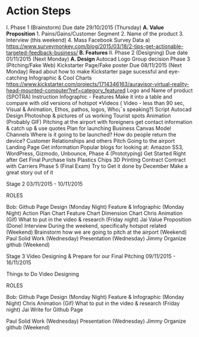 # Action Steps 
<blue>I. Phase 1 (Brainstorm) Due date 29/10/2015 (Thursday) </blue>
<b>  A. Value Proposition </b>
	1. Pains/Gains/Customer Segment 
	2. Name of the product 
	3. Interview (this weekend) 
	4. Mass Facebook Survey Data 
	    a) https://www.surveymonkey.com/blog/2015/03/18/2-tips-get-actionable-targeted-feedback-business/
<b>  B. Features</b>
<blue>II. Phase 2 (Designing) Due date 01/11/2015 (Next Monday) </blue>
<b>  A. Design </b>
Autocad 
Logo
Group decision
Phase 3 (Pitching/Fake Web) 
Kickstarter Page/Fake poster Due 08/11/2015 (Next Monday) 
Read about how to make Kickstarter page sucessful and eye-catching
Infographic & Cool Charts 
https://www.kickstarter.com/projects/1714346163/auravisor-virtual-reality-head-mounted-computer?ref=category_featured
Logo and Name of product (SPOTRA)
Instruction
Infographic - Features
Make it into a table and compare with old versions of hotspot 
*Videos ( Video - less than 90 sec, Visual & Animation, Ethos, pathos, logos, Who¡¯s speaking?)
Script
Autocad Design
Photoshop & pictures of us working 
Tourist spots 
Animation (Probably GIF) 
Pitching at the airport with foreigners 
get contact information & catch up & use quotes 
Plan for launching 
Business Canvas Model
Channels
Where is it going to be launched?
How do people return the device? 
Customer Relationships
and others 
Pitch 
Going to the airport 
Landing Page
Get information 
Popular blogs for looking at: Amazon SS3, WordPress, Gizmodo, Unbounce, 
Phase 4 (Prototyping) Get Started Right after 
Get Final Purchase lists 
Plastics 
Chips 
3D Printing 
Contract 
Contract with Carriers 
Phase 5 (Final Exam) Try to Get it done by December 
Make a great story out of it








Stage 2 03/11/2015 - 10/11/2015 

ROLES

Bob: 
Github Page Design (Monday Night) 
Feature & Infographic (Monday Night)
Action Plan Chart 
Feature Chart 
Dimension Chart
Chris
Animation (Gif) 
What to put in the video & research (Friday night) 
Jai
Value Proposition (Done) 
Interview During the weekend, specifically hotspot related (Weekend) 
Brainstorm how we are going to pitch at the airport (Weekend)
Paul
Solid Work (Wednesday) 
Presentation (Wednesday) 
Jimmy 
Organize github (Weekend) 


Stage 3 Video Designing & Prepare for our Final Pitching 
09/11/2015 - 16/11/2015 

Things to Do 
Video Designing 


ROLES

Bob: 
Github Page Design (Monday Night) 
Feature & Infographic (Monday Night)
Chris
Animation (Gif) 
What to put in the video & research (Friday night) 
Jai
Write for Github Page 

Paul
Solid Work (Wednesday) 
Presentation (Wednesday) 
Jimmy 
Organize github (Weekend) 

